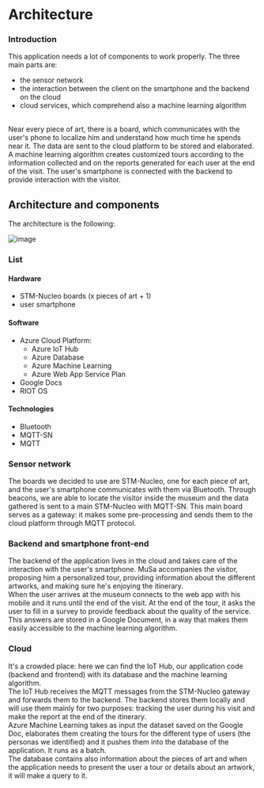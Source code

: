 # Architecture

### Introduction

This application needs a lot of components to work properly. The three main parts are:<br/>
- the sensor network<br/>
- the interaction between the client on the smartphone and the backend on the cloud<br/>
- cloud services, which comprehend also a machine learning algorithm<br/>
<br/>
Near every piece of art, there is a board, which communicates with the user's phone to localize him and understand how much time he spends near it. The data are sent to the cloud platform to be stored and elaborated. A machine learning algorithm creates customized tours according to the
information collected and on the reports generated for each user at the end of the visit. The user's smartphone is connected with the backend to
provide interaction with the visitor.<br/>

## Architecture and components

The architecture is the following:<br/>

![image](/musa/tree/master/docs/src/architecture/architecture.png)

### List
#### Hardware
- STM-Nucleo boards (x pieces of art + 1)<br/>
- user smartphone<br/>

#### Software
- Azure Cloud Platform:<br/>
  - Azure IoT Hub<br/>
  - Azure Database<br/>
  - Azure Machine Learning<br/>
  - Azure Web App Service Plan<br/>
- Google Docs<br/>
- RIOT OS

#### Technologies
- Bluetooth<br/>
- MQTT-SN<br/>
- MQTT<br/>

### Sensor network

The boards we decided to use are STM-Nucleo, one for each piece of art, and the user's smartphone communicates with them via Bluetooth.
Through beacons, we are able to locate the visitor inside the museum and the data gathered is sent to a main STM-Nucleo with MQTT-SN. This main board serves as a gateway: it makes some pre-processing and sends them to the cloud platform through MQTT protocol.<br/>  

### Backend and smartphone front-end

The backend of the application lives in the cloud and takes care of the interaction with the user's smartphone. MuSa accompanies the visitor,
proposing him a personalized tour, providing information about the different artworks, and making sure he's enjoying the itinerary.<br/>
When the user arrives at the museum connects to the web app with his mobile and it runs until the end of the visit. At the end of the tour, it asks the user to fill in a survey to provide feedback about the quality of the service. This answers are stored in a Google Document, in a way that makes them easily accessible to the machine learning algorithm.<br/>

### Cloud

It's a crowded place: here we can find the IoT Hub, our application code (backend and frontend) with its database and the machine learning algorithm.<br/>
The IoT Hub receives the MQTT messages from the STM-Nucleo gateway and forwards them to the backend. The backend stores them locally and will use them mainly for two purposes: tracking the user during his visit and make the report at the end of the itinerary.<br/>
Azure Machine Learning takes as input the dataset saved on the Google Doc, elaborates them creating the tours for the different type of users (the personas we identified) and it pushes them into the database of the application. It runs as a batch.<br/>
The database contains also information about the pieces of art and when the application needs to present the user a tour or details about an
artwork, it will make a query to it.<br/>
